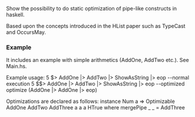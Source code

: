 Show the possibility to do static optimization of pipe-like constructs in haskell.

Based upon the concepts introduced in the HList paper such as TypeCast and OccursMay.


### Example ###
It includes an example with simple arithmetics (AddOne, AddTwo etc.). See Main.hs.

Example usage: 
	5 $> AddOne |> AddTwo |> ShowAsString |> eop  --normal execution
	5 $$> AddOne |> AddTwo |> ShowAsString |> eop --optimized
	optimize (AddOne |> AddOne |> eop)

Optimizations are declared as follows:
	instance Num a => Optimizable AddOne AddTwo AddThree a a a HTrue where
    	mergePipe _ _ = AddThree
